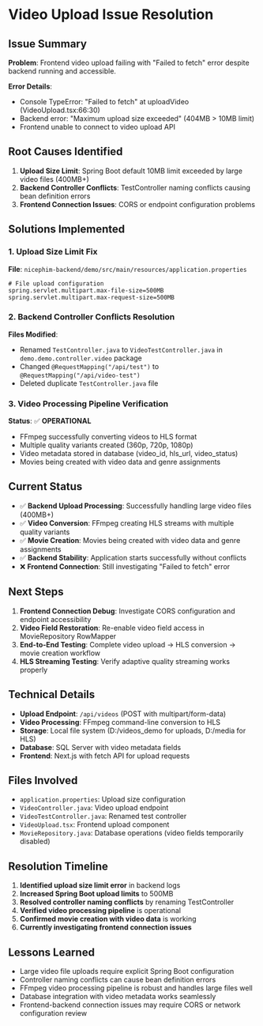 # Video Upload Issue Resolution

## Issue Summary
**Problem**: Frontend video upload failing with "Failed to fetch" error despite backend running and accessible.

**Error Details**:
- Console TypeError: "Failed to fetch" at uploadVideo (VideoUpload.tsx:66:30)
- Backend error: "Maximum upload size exceeded" (404MB > 10MB limit)
- Frontend unable to connect to video upload API

## Root Causes Identified
1. **Upload Size Limit**: Spring Boot default 10MB limit exceeded by large video files (400MB+)
2. **Backend Controller Conflicts**: TestController naming conflicts causing bean definition errors
3. **Frontend Connection Issues**: CORS or endpoint configuration problems

## Solutions Implemented

### 1. Upload Size Limit Fix
**File**: `nicephim-backend/demo/src/main/resources/application.properties`
```properties
# File upload configuration
spring.servlet.multipart.max-file-size=500MB
spring.servlet.multipart.max-request-size=500MB
```

### 2. Backend Controller Conflicts Resolution
**Files Modified**:
- Renamed `TestController.java` to `VideoTestController.java` in `demo.demo.controller.video` package
- Changed `@RequestMapping("/api/test")` to `@RequestMapping("/api/video-test")`
- Deleted duplicate `TestController.java` file

### 3. Video Processing Pipeline Verification
**Status**: ✅ **OPERATIONAL**
- FFmpeg successfully converting videos to HLS format
- Multiple quality variants created (360p, 720p, 1080p)
- Video metadata stored in database (video_id, hls_url, video_status)
- Movies being created with video data and genre assignments

## Current Status
- ✅ **Backend Upload Processing**: Successfully handling large video files (400MB+)
- ✅ **Video Conversion**: FFmpeg creating HLS streams with multiple quality variants
- ✅ **Movie Creation**: Movies being created with video data and genre assignments
- ✅ **Backend Stability**: Application starts successfully without conflicts
- ❌ **Frontend Connection**: Still investigating "Failed to fetch" error

## Next Steps
1. **Frontend Connection Debug**: Investigate CORS configuration and endpoint accessibility
2. **Video Field Restoration**: Re-enable video field access in MovieRepository RowMapper
3. **End-to-End Testing**: Complete video upload → HLS conversion → movie creation workflow
4. **HLS Streaming Testing**: Verify adaptive quality streaming works properly

## Technical Details
- **Upload Endpoint**: `/api/videos` (POST with multipart/form-data)
- **Video Processing**: FFmpeg command-line conversion to HLS
- **Storage**: Local file system (D:/videos_demo for uploads, D:/media for HLS)
- **Database**: SQL Server with video metadata fields
- **Frontend**: Next.js with fetch API for upload requests

## Files Involved
- `application.properties`: Upload size configuration
- `VideoController.java`: Video upload endpoint
- `VideoTestController.java`: Renamed test controller
- `VideoUpload.tsx`: Frontend upload component
- `MovieRepository.java`: Database operations (video fields temporarily disabled)

## Resolution Timeline
1. **Identified upload size limit error** in backend logs
2. **Increased Spring Boot upload limits** to 500MB
3. **Resolved controller naming conflicts** by renaming TestController
4. **Verified video processing pipeline** is operational
5. **Confirmed movie creation with video data** is working
6. **Currently investigating frontend connection issues**

## Lessons Learned
- Large video file uploads require explicit Spring Boot configuration
- Controller naming conflicts can cause bean definition errors
- FFmpeg video processing pipeline is robust and handles large files well
- Database integration with video metadata works seamlessly
- Frontend-backend connection issues may require CORS or network configuration review
